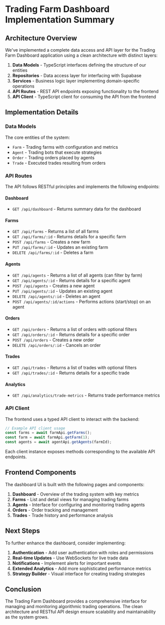 # Trading Farm Dashboard Implementation Summary

## Architecture Overview

We've implemented a complete data access and API layer for the Trading Farm Dashboard application using a clean architecture with distinct layers:

1. **Data Models** - TypeScript interfaces defining the structure of our entities
2. **Repositories** - Data access layer for interfacing with Supabase
3. **Services** - Business logic layer implementing domain-specific operations
4. **API Routes** - REST API endpoints exposing functionality to the frontend
5. **API Client** - TypeScript client for consuming the API from the frontend

## Implementation Details

### Data Models

The core entities of the system:

- `Farm` - Trading farms with configuration and metrics
- `Agent` - Trading bots that execute strategies
- `Order` - Trading orders placed by agents
- `Trade` - Executed trades resulting from orders

### API Routes

The API follows RESTful principles and implements the following endpoints:

#### Dashboard

- `GET /api/dashboard` - Returns summary data for the dashboard

#### Farms

- `GET /api/farms` - Returns a list of all farms
- `GET /api/farms/:id` - Returns details for a specific farm
- `POST /api/farms` - Creates a new farm
- `PUT /api/farms/:id` - Updates an existing farm
- `DELETE /api/farms/:id` - Deletes a farm

#### Agents

- `GET /api/agents` - Returns a list of all agents (can filter by farm)
- `GET /api/agents/:id` - Returns details for a specific agent
- `POST /api/agents` - Creates a new agent
- `PUT /api/agents/:id` - Updates an existing agent
- `DELETE /api/agents/:id` - Deletes an agent
- `POST /api/agents/:id/actions` - Performs actions (start/stop) on an agent

#### Orders

- `GET /api/orders` - Returns a list of orders with optional filters
- `GET /api/orders/:id` - Returns details for a specific order
- `POST /api/orders` - Creates a new order
- `DELETE /api/orders/:id` - Cancels an order

#### Trades

- `GET /api/trades` - Returns a list of trades with optional filters
- `GET /api/trades/:id` - Returns details for a specific trade

#### Analytics

- `GET /api/analytics/trade-metrics` - Returns trade performance metrics

### API Client

The frontend uses a typed API client to interact with the backend:

```typescript
// Example API client usage
const farms = await farmApi.getFarms();
const farm = await farmApi.getFarm(1);
const agents = await agentApi.getAgents(farmId);
```

Each client instance exposes methods corresponding to the available API endpoints.

## Frontend Components

The dashboard UI is built with the following pages and components:

1. **Dashboard** - Overview of the trading system with key metrics
2. **Farms** - List and detail views for managing trading farms
3. **Agents** - Interface for configuring and monitoring trading agents
4. **Orders** - Order tracking and management
5. **Trades** - Trade history and performance analysis

## Next Steps

To further enhance the dashboard, consider implementing:

1. **Authentication** - Add user authentication with roles and permissions
2. **Real-time Updates** - Use WebSockets for live trade data
3. **Notifications** - Implement alerts for important events
4. **Extended Analytics** - Add more sophisticated performance metrics
5. **Strategy Builder** - Visual interface for creating trading strategies

## Conclusion

The Trading Farm Dashboard provides a comprehensive interface for managing and monitoring algorithmic trading operations. The clean architecture and RESTful API design ensure scalability and maintainability as the system grows.
